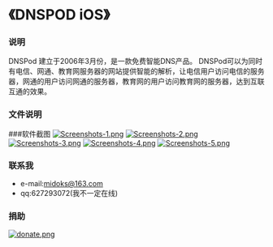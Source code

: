 《DNSPOD iOS》
=================

### 说明
DNSPod 建立于2006年3月份，是一款免费智能DNS产品。 DNSPod可以为同时有电信、网通、教育网服务器的网站提供智能的解析，让电信用户访问电信的服务器，网通的用户访问网通的服务器，教育网的用户访问教育网的服务器，达到互联互通的效果。



### 文件说明


###软件截图
[![Screenshots-1.png](/document/images/Screenshots-1.png)](/document/images/Screenshots-1.png)
[![Screenshots-2.png](/document/images/Screenshots-2.png)](/document/images/Screenshots-2.png)
[![Screenshots-3.png](/document/images/Screenshots-3.png)](/document/images/Screenshots-3.png)
[![Screenshots-4.png](/document/images/Screenshots-4.png)](/document/images/Screenshots-5.png)
[![Screenshots-5.png](/document/images/Screenshots-5.png)](/document/images/Screenshots-5.png)

### 联系我
- e-mail:midoks@163.com
- qq:627293072(我不一定在线)

### 捐助

[![donate.png](/document/images/donate.png)](/document/images/donate.png)
